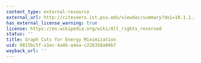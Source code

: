 ```yaml
---
content_type: external-resource
external_url: http://citeseerx.ist.psu.edu/viewdoc/summary?doi=10.1.1.39.396
has_external_license_warning: true
license: https://en.wikipedia.org/wiki/All_rights_reserved
status: ''
title: Graph Cuts for Energy Minimization
uid: 8815bc5f-a1ec-4a4b-a4ea-c226358a04b7
wayback_url: ''
---
```

